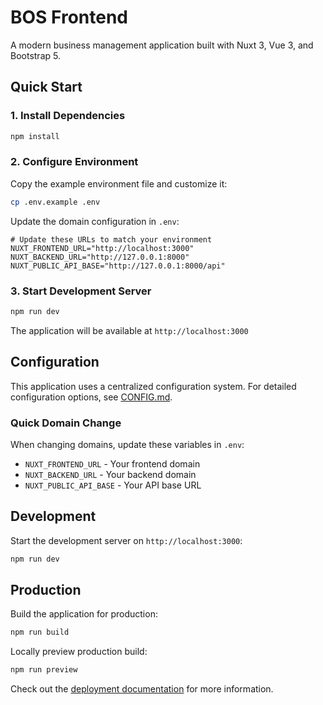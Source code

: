 # BOS Frontend

A modern business management application built with Nuxt 3, Vue 3, and Bootstrap 5.

## Quick Start

### 1. Install Dependencies

```bash
npm install
```

### 2. Configure Environment

Copy the example environment file and customize it:

```bash
cp .env.example .env
```

Update the domain configuration in `.env`:

```env
# Update these URLs to match your environment
NUXT_FRONTEND_URL="http://localhost:3000"
NUXT_BACKEND_URL="http://127.0.0.1:8000"
NUXT_PUBLIC_API_BASE="http://127.0.0.1:8000/api"
```

### 3. Start Development Server

```bash
npm run dev
```

The application will be available at `http://localhost:3000`

## Configuration

This application uses a centralized configuration system. For detailed configuration options, see [CONFIG.md](./CONFIG.md).

### Quick Domain Change

When changing domains, update these variables in `.env`:

- `NUXT_FRONTEND_URL` - Your frontend domain
- `NUXT_BACKEND_URL` - Your backend domain  
- `NUXT_PUBLIC_API_BASE` - Your API base URL

## Development

Start the development server on `http://localhost:3000`:

```bash
npm run dev
```

## Production

Build the application for production:

```bash
npm run build
```

Locally preview production build:

```bash
npm run preview
```

Check out the [deployment documentation](https://nuxt.com/docs/getting-started/deployment) for more information.
